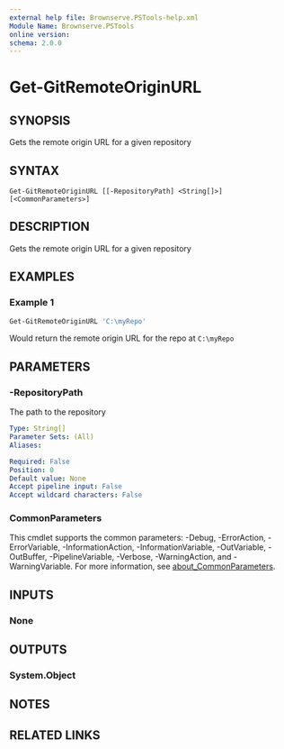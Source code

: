 ```yaml
---
external help file: Brownserve.PSTools-help.xml
Module Name: Brownserve.PSTools
online version:
schema: 2.0.0
---
```


# Get-GitRemoteOriginURL

## SYNOPSIS

Gets the remote origin URL for a given repository

## SYNTAX

```text
Get-GitRemoteOriginURL [[-RepositoryPath] <String[]>] [<CommonParameters>]
```

## DESCRIPTION

Gets the remote origin URL for a given repository

## EXAMPLES

### Example 1

```powershell
Get-GitRemoteOriginURL 'C:\myRepo'
```

Would return the remote origin URL for the repo at `C:\myRepo`

## PARAMETERS

### -RepositoryPath

The path to the repository

```yaml
Type: String[]
Parameter Sets: (All)
Aliases:

Required: False
Position: 0
Default value: None
Accept pipeline input: False
Accept wildcard characters: False
```

### CommonParameters

This cmdlet supports the common parameters: -Debug, -ErrorAction, -ErrorVariable, -InformationAction, -InformationVariable, -OutVariable, -OutBuffer, -PipelineVariable, -Verbose, -WarningAction, and -WarningVariable. For more information, see [about_CommonParameters](http://go.microsoft.com/fwlink/?LinkID=113216).

## INPUTS

### None

## OUTPUTS

### System.Object

## NOTES

## RELATED LINKS
